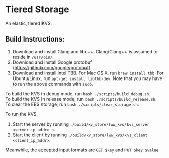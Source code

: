 # Tiered Storage

An elastic, tiered KVS.

## Build Instructions:

1. Download and install Clang and libc++. Clang/Clang++ is assumed to reside in `/usr/bin/`.
2. Download and install Google protobuf (https://github.com/google/protobuf).
3. Download and install Intel TBB. For Mac OS X, run `brew install tbb`. For Ubuntu/Linux, run `apt-get install libtbb-dev`. Note that you may have to run the above commands with `sudo`.

To build the KVS in debug mode, run `bash ./scripts/build_debug.sh`.<br />
To build the KVS in release mode, run `bash ./scripts/build_release.sh`.<br />
To clear the EBS storage, run `bash ./scripts/clear_storage.sh`.<br />

To run the KVS,

1. Start the server by running `./build/kv_store/lww_kvs/kvs_server <server_ip_addr> n`.
2. Start the client by running `./build/kv_store/lww_kvs/kvs_client <client_ip_addr>`.

Meanwhile, the accepted input formats are `GET $key` and `PUT $key $value`.
